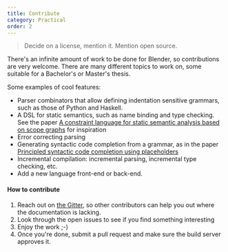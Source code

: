 ```yaml
---
title: Contribute
category: Practical
order: 2
---
```


> Decide on a license, mention it. Mention open source.

There's an infinite amount of work to be done for Blender, so contributions are very welcome. There are many different topics to work on, some suitable for a Bachelor's or Master's thesis.

Some examples of cool features:

- Parser combinators that allow defining indentation sensitive grammars, such as those of Python and Haskell.
- A DSL for static semantics, such as name binding and type checking. See the paper [A constraint language for static semantic analysis based on scope graphs](http://delivery.acm.org/10.1145/2850000/2847543/p49-antwerpen.pdf?ip=145.129.111.38&id=2847543&acc=OA&key=4D4702B0C3E38B35%2E4D4702B0C3E38B35%2E4D4702B0C3E38B35%2E77FCF3B2F09622E1&CFID=992904318&CFTOKEN=51306518&__acm__=1507451717_5c1e5970ab3ac31fbd9849edb486a802) for inspiration
- Error correcting parsing
- Generating syntactic code completion from a grammar, as in the paper [Principled syntactic code completion using placeholders](http://delivery.acm.org/10.1145/3000000/2997374/p163-amorim.pdf?ip=145.129.111.38&id=2997374&acc=OA&key=4D4702B0C3E38B35%2E4D4702B0C3E38B35%2E4D4702B0C3E38B35%2E77FCF3B2F09622E1&CFID=992904318&CFTOKEN=51306518&__acm__=1507451951_eb454d2173854f174d05e3c1e1526bbd)
- Incremental compilation: incremental parsing, incremental type checking, etc.
- Add a new language front-end or back-end.

#### How to contribute
1. Reach out on [the Gitter](https://gitter.im/LanguageBlender/Lobby), so other contributors can help you out where the documentation is lacking.
1. Look through the open issues to see if you find something interesting
1. Enjoy the work ;-)
1. Once you're done, submit a pull request and make sure the build server approves it.